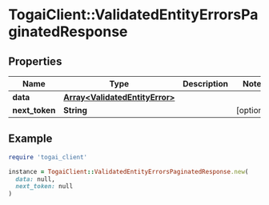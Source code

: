 # TogaiClient::ValidatedEntityErrorsPaginatedResponse

## Properties

| Name | Type | Description | Notes |
| ---- | ---- | ----------- | ----- |
| **data** | [**Array&lt;ValidatedEntityError&gt;**](ValidatedEntityError.md) |  |  |
| **next_token** | **String** |  | [optional] |

## Example

```ruby
require 'togai_client'

instance = TogaiClient::ValidatedEntityErrorsPaginatedResponse.new(
  data: null,
  next_token: null
)
```

